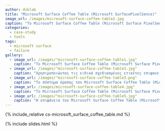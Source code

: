 ```yaml
---
author: dsklab
title: "Microsoft Surface Coffee Table (Microsoft SurfacePixelSence)"
image_url: /images/microsoft-surface-coffee-table2.jpg
caption: "Το Microsoft Surface Coffee Table (Microsoft Surface PixelSense) ήταν μια πρωτοποριακή συσκευή αλληλεπίδρασης με το χρήστη, που συνδύαζε τα πλεονεκτήματα μιας κοινής επιφάνειας τραπεζιού με τα πλεονεκτήματα του ψηφιακού κόσμου. Επρόκειτο για ένα διαδραστικό τραπέζι, που ως προϊόν απευθυνόταν κυρίως στις εμπορικές αγορές που επιδίωκαν να το χρησιμοποιήσουν σε δημόσιους χώρους, όπως καταστήματα, μπαρ, ξενοδοχεία, καζίνο, σημεία λιανικής πώλησης τόσο για ψυχαγωγικούς όσο και για πρακτικούς σκοπούς. Ως εκ τούτου, αυτό το έκανε εξαιρετικά σπάνιο και μη διαθέσιμο στους λιανικούς καταναλωτές. Εξάλλου ποιος κανονικός άνθρωπος θα ήθελε να ξοδέψει 10.000 $ για ένα τραπέζι."
categories:
  - case-study
  - tools
tags:
  - microsoft surface
  - failure
gallery:
  - image_url: /images/"microsoft-surface-coffee-table1.jpg"
    caption: "Το Microsoft Surface Coffee Table (Microsoft Surface PixelSense) είναι μια πλατφόρμα υπολογιστικής επιφάνειας που ανταποκρίνεται στις φυσικές χειρονομίες και τα αντικείμενα του πραγματικού κόσμου. Διαθέτει διεπαφή χρήστη 360 μοιρών, ανακλαστική επιφάνεια 30 ιντσών (76 εκ.) με προβολέα XGA DLP κάτω από την επιφάνεια που προβάλλει μια εικόνα στην κάτω πλευρά της, ενώ πέντε κάμερες στο περίβλημα της μηχανής αντανακλούν το υπέρυθρο φως από αντικείμενα και ανθρώπινα τα δάχτυλα στην επιφάνεια.Οι οπτικές δυνατότητες των φωτογραφικών μηχανών επιτρέπουν στο προϊόν να συλλαμβάνει μέσω IR μια εικόνα των αντικειμένων που τοποθετούνται κοντά στην οθόνη, με ρυθμό περίπου 60 φορές το δευτερόλεπτο."
  - image_url: /images/"microsoft-surface-coffee-table3.jpg"
    caption: "Χρησιμοποιώντας τις ειδικά σχεδιασμένες ετικέτες επιφανειών "στυλ" σε αντικείμενα, το Microsoft Surface Coffee Table (Microsoft Surface PixelSense) μπορεί να προσφέρει μια ποικιλία χαρακτηριστικών, για παράδειγμα προσφέροντας αυτόματα πρόσθετες επιλογές κρασιού προσαρμοσμένες στο δείπνο που καταναλώνεται ανάλογα με τον τύπο οίνου που έχει οριστεί στην επιφάνεια ή σε συνδυασμό με έναν κωδικό πρόσβασης, προσφέροντας ταυτότητα χρήστη."
  - image_url: /images/"microsoft-surface-coffee-table3.png"
    caption: "Το σύστημα όρασης του Microsoft Surface Coffee Table (Microsoft Surface PixelSense) μπορεί να δει τι συμβαίνει στην επιφάνεια εργασίας. Αυτό επιτρέπει τη χρήση όλων των φυσικών διεπαφών χρήστη τόσο με αντικείμενα καθημερινής όσο και αντικειμένων ειδικά κατασκευασμένα για να δουλεύουν με την επιφάνεια."
  - image_url: /images/microsoft-surface-coffee-table4.jpg"
    caption: "Το Microsoft Surface Coffee Table (Microsoft Surface PixelSense) διατηρεί όλες τις φυσικές ιδιότητες και τα πλεονεκτήματα ενός κανονικού τραπεζιού. Η επιφάνεια του είναι ιδιαίτερα ανθεκτική, ώστε οι χρήστες να το χρησιμοποιούν ως κανονικό τραπέζι χωρίς το φόβο ότι πρόκειται να καταστρέψουν τη συσκευή."
  - image_url: /images/"microsoft-surface-coffee-table5.jpg"
    caption: "Η επιφάνεια του Microsoft Surface Coffee Table (Microsoft Surface PixelSense) είναι ικανή στην αναγνώριση αντικειμένων, στην αναγνώριση και παρακολούθηση προσανατολισμού αντικειμένων - δακτύλων και είναι multi-touch για πολλαπλούς χρήστες, οι οποίοι μπορούν να αλληλεπιδρούν με το μηχάνημα αγγίζοντας ή σύροντας τα άκρα των δακτύλων τους και αντικείμενα όπως πινέλα στην οθόνη ή τοποθετώντας και μετακινώντας τοποθετημένα αντικείμενα. Αυτό το παράδειγμα αλληλεπίδρασης με τους υπολογιστές είναι γνωστό ως φυσικό περιβάλλον εργασίας χρήστη (NUI)."
---
```


{% include_relative cs-microsoft_surface_coffee_table.md %}

{% include slides.html %}
